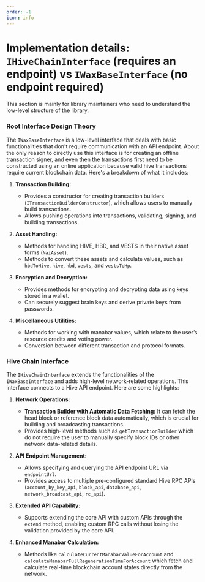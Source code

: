 ```yaml
---
order: -1
icon: info
---
```



# Implementation details: `IHiveChainInterface` (requires an endpoint) vs `IWaxBaseInterface` (no endpoint required)

This section is mainly for library maintainers who need to understand the low-level structure of the library.

### Root Interface Design Theory

The `IWaxBaseInterface` is a low-level interface that deals with basic functionalities that don't require communication with an API endpoint. About the only reason to directly use this interface is for creating an offline transaction signer, and even then the transactions first need to be constructed using an online application because valid hive transactions require current blockchain data. Here's a breakdown of what it includes:

1. **Transaction Building:**
   - Provides a constructor for creating transaction builders (`ITransactionBuilderConstructor`), which allows users to manually build transactions.
   - Allows pushing operations into transactions, validating, signing, and building transactions.

2. **Asset Handling:**
   - Methods for handling HIVE, HBD, and VESTS in their native asset forms (`NaiAsset`).
   - Methods to convert these assets and calculate values, such as `hbdToHive`, `hive`, `hbd`, `vests`, and `vestsToHp`.

3. **Encryption and Decryption:**
   - Provides methods for encrypting and decrypting data using keys stored in a wallet.
   - Can securely suggest brain keys and derive private keys from passwords.

4. **Miscellaneous Utilities:**
   - Methods for working with manabar values, which relate to the user’s resource credits and voting power.
   - Conversion between different transaction and protocol formats.

### Hive Chain Interface

The `IHiveChainInterface` extends the functionalities of the `IWaxBaseInterface` and adds high-level network-related operations. This interface connects to a Hive API endpoint. Here are some highlights:

1. **Network Operations:**
   - **Transaction Builder with Automatic Data Fetching:** It can fetch the head block or reference block data automatically, which is crucial for building and broadcasting transactions.
   - Provides high-level methods such as `getTransactionBuilder` which do not require the user to manually specify block IDs or other network data-related details.

2. **API Endpoint Management:**
   - Allows specifying and querying the API endpoint URL via `endpointUrl`.
   - Provides access to multiple pre-configured standard Hive RPC APIs (`account_by_key_api`, `block_api`, `database_api`, `network_broadcast_api`, `rc_api`).

3. **Extended API Capability:**
   - Supports extending the core API with custom APIs through the `extend` method, enabling custom RPC calls without losing the validation provided by the core API.

4. **Enhanced Manabar Calculation:**
   - Methods like `calculateCurrentManabarValueForAccount` and `calculateManabarFullRegenerationTimeForAccount` which fetch and calculate real-time blockchain account states directly from the network.
